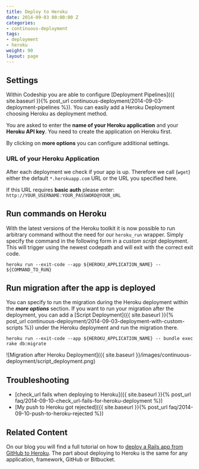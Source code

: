 ```yaml
---
title: Deploy to Heroku
date: 2014-09-03 00:00:00 Z
categories:
- continuous-deployment
tags:
- deployment
- heroku
weight: 90
layout: page
---
```


## Settings
Within Codeship you are able to configure [Deployment Pipelines]({{ site.baseurl }}{% post_url continuous-deployment/2014-09-03-deployment-pipelines %}). You can easily add a Heroku Deployment choosing Heroku as deployment method.

You are asked to enter the **name of your Heroku application** and your **Heroku API key**. You need to create the application on Heroku first.

By clicking on **more options** you can configure additional settings.

### URL of your Heroku Application
After each deployment we check if your app is up. Therefore we call (`wget`) either the default `*.herokuapp.com` URL or the URL you specified here.

If this URL requires **basic auth** please enter: `http://YOUR_USERNAME:YOUR_PASSWORD@YOUR_URL`

## Run commands on Heroku
With the latest versions of the Heroku toolkit it is now possible to run arbitrary command without the need for our `heroku_run` wrapper. Simply specify the command in the following form in a *custom script* deployment. This will trigger using the newest codepath and will exit with the correct exit code.

```shell
heroku run --exit-code --app ${HEROKU_APPLICATION_NAME} -- ${COMMAND_TO_RUN}
```

## Run migration after the app is deployed
You can specify to run the migration during the Heroku deployment within the ***more options*** section. If you want to run your migration after the deployment, you can add a [Script Deployment]({{ site.baseurl }}{% post_url continuous-deployment/2014-09-03-deployment-with-custom-scripts %}) under the Heroku deployment and run the migration there.

```shell
heroku run --exit-code --app ${HEROKU_APPLICATION_NAME} -- bundle exec rake db:migrate
```

![Migration after Heroku Deployment]({{ site.baseurl }}/images/continuous-deployment/script_deployment.png)

## Troubleshooting
- [check_url fails when deploying to Heroku]({{ site.baseurl }}{% post_url faq/2014-09-10-check_url-fails-for-heroku-deployment %})
- [My push to Heroku got rejected]({{ site.baseurl }}{% post_url faq/2014-09-10-push-to-heroku-rejected %})

## Related Content
On our blog you will find a full tutorial on how to [deploy a Rails app from GitHub to Heroku](http://blog.codeship.com/github-heroku-rails-deployment/).
The part about deploying to Heroku is the same for any application, framework, GitHub or Bitbucket.
